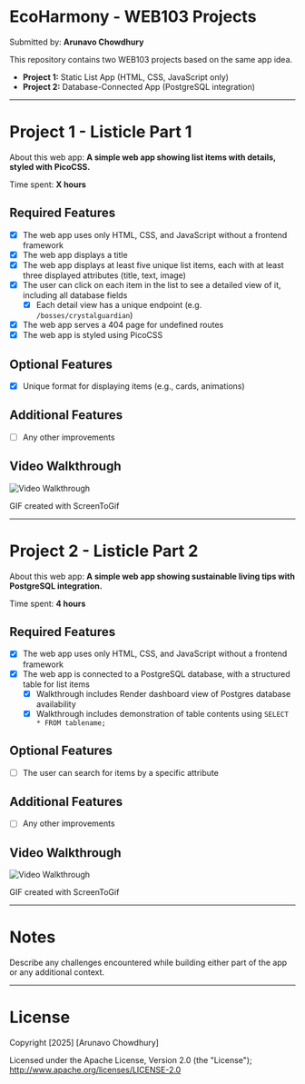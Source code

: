# EcoHarmony - WEB103 Projects

Submitted by: **Arunavo Chowdhury**

This repository contains two WEB103 projects based on the same app idea.  
- **Project 1:** Static List App (HTML, CSS, JavaScript only)  
- **Project 2:** Database-Connected App (PostgreSQL integration)  

---

# Project 1 - Listicle Part 1

About this web app: **A simple web app showing list items with details, styled with PicoCSS.**

Time spent: **X hours**

## Required Features
- [x] The web app uses only HTML, CSS, and JavaScript without a frontend framework  
- [x] The web app displays a title  
- [x] The web app displays at least five unique list items, each with at least three displayed attributes (title, text, image)  
- [x] The user can click on each item in the list to see a detailed view of it, including all database fields  
  - [x] Each detail view has a unique endpoint (e.g. `/bosses/crystalguardian`)  
- [x] The web app serves a 404 page for undefined routes  
- [x] The web app is styled using PicoCSS  

## Optional Features
- [x] Unique format for displaying items (e.g., cards, animations)  

## Additional Features
- [ ] Any other improvements  

## Video Walkthrough
<img src='https://i.imgur.com/iO1vlAk.gif' title='Video Walkthrough' alt='Video Walkthrough' />

GIF created with ScreenToGif 

---

# Project 2 - Listicle Part 2

About this web app: **A simple web app showing sustainable living tips with PostgreSQL integration.**

Time spent: **4 hours**

## Required Features
- [x] The web app uses only HTML, CSS, and JavaScript without a frontend framework  
- [x] The web app is connected to a PostgreSQL database, with a structured table for list items  
  - [x] Walkthrough includes Render dashboard view of Postgres database availability  
  - [x] Walkthrough includes demonstration of table contents using `SELECT * FROM tablename;`  

## Optional Features
- [ ] The user can search for items by a specific attribute  

## Additional Features
- [ ] Any other improvements  

## Video Walkthrough
<img src='https://i.imgur.com/SsQwham.gif' title='Video Walkthrough' alt='Video Walkthrough' />

GIF created with ScreenToGif  

---

# Notes
Describe any challenges encountered while building either part of the app or any additional context.  

---

# License
Copyright [2025] [Arunavo Chowdhury]  

Licensed under the Apache License, Version 2.0 (the "License");  
http://www.apache.org/licenses/LICENSE-2.0  

